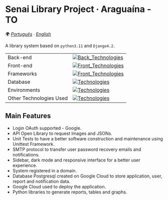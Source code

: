 # Senai Library Project ∙ Araguaína - TO
🌍
*[Português](README.md) ∙ [English](README-en.md)*

A library system based on `python3.11` and `Django4.2`.

|||
| -- | -- |
|Back-end| [![Back_Technologies](https://skillicons.dev/icons?i=python&theme=dark)](https://skillicons.dev)|
|Front-end| [![Front_Technologies](https://skillicons.dev/icons?i=html,css,js,bootstrap&theme=dark)](https://skillicons.dev)|
|Frameworks| [![Front_Technologies](https://skillicons.dev/icons?i=django&theme=dark)](https://skillicons.dev)|
|Database| [![Technologies](https://skillicons.dev/icons?i=postgresql&theme=dark)](https://skillicons.dev)|
|Environments| [![Technologies](https://skillicons.dev/icons?i=vscode,github,googlecloud&theme=dark)](https://skillicons.dev)|
|Other Technologies Used| [![Technologies](https://skillicons.dev/icons?i=git,figma&theme=dark)](https://skillicons.dev)|

## Main Features
- Login OAuth supported - Google.
- API Open Library to request Images and JSONs.
- Unit Tests to have a better software construction and maintenance using Unittest Framework.
- SMTP protocol to transfer user password recovery emails and notifications.
- Sidebar, dark mode and responsive interface for a better user experience.
- System registered in a domain.
- Database Postgresql created on Google Cloud to store application, user, report and notification data.
- Google Cloud used to deploy the application.
- Python libraries to generate reports, tables and graphs.
